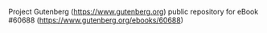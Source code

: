 Project Gutenberg (https://www.gutenberg.org) public repository for eBook #60688 (https://www.gutenberg.org/ebooks/60688)
